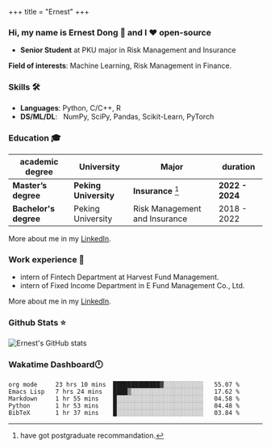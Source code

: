 +++
title = "Ernest"
+++
### Hi, my name is Ernest Dong 👋 and I ❤️ open-source
- **Senior Student** at PKU major in Risk Management and Insurance

**Field of interests**: Machine Learning, Risk Management in Finance.

### Skills 🛠️
- **Languages**:        Python, C/C++, R
- **DS/ML/DL**: &nbsp;  NumPy, SciPy, Pandas, Scikit-Learn, PyTorch
### Education 🎓
| academic degree      | University          | Major                                      | duration  |
| ---------------------| ------------------- | --------------------|-----------|
| **Master’s degree**  |**Peking University**| **Insurance** [^1]                |**2022 - 2024**|
| **Bachelor's degree**|Peking University    | Risk Management and Insurance |2018 - 2022|

More about me in my [LinkedIn](https://www.linkedin.com/in/晨阳-董-918ab41b4/).

[^1]: have got postgraduate recommandation.
### Work experience 👔

- intern of Fintech Department at Harvest Fund Management.
- intern of Fixed Income Department in E Fund Management Co., Ltd.

More about me in my [LinkedIn](https://www.linkedin.com/in/晨阳-董-918ab41b4/).
### Github Stats ⭐
![Ernest's GitHub stats](https://github-readme-stats.vercel.app/api?username=ErnestDong&show_icons=true)

### Wakatime Dashboard🕛 

<!--START_SECTION:waka-->
```text
org mode     23 hrs 10 mins  █████████████▓░░░░░░░░░░░   55.07 % 
Emacs Lisp   7 hrs 24 mins   ████▒░░░░░░░░░░░░░░░░░░░░   17.62 % 
Markdown     1 hr 55 mins    █░░░░░░░░░░░░░░░░░░░░░░░░   04.58 % 
Python       1 hr 53 mins    █░░░░░░░░░░░░░░░░░░░░░░░░   04.48 % 
BibTeX       1 hr 37 mins    █░░░░░░░░░░░░░░░░░░░░░░░░   03.84 % 
```
<!--END_SECTION:waka-->
